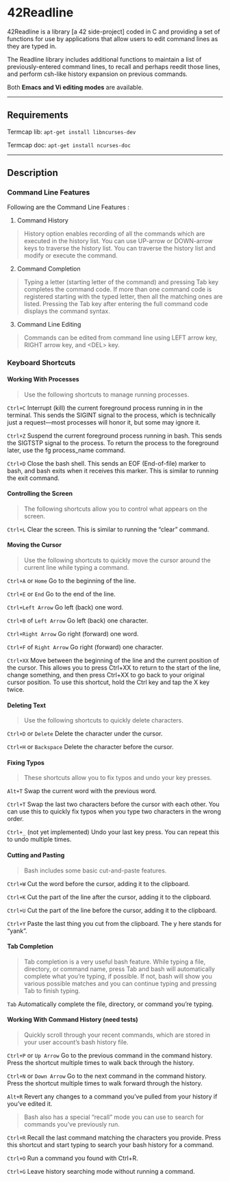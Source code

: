# 42Readline

42Readline is a library [a 42 side-project] coded in C and providing a set of functions for use by applications that allow users to edit command lines as they are typed in.

The Readline library includes additional functions to maintain a list of previously-entered command lines, to recall and perhaps reedit those lines, and perform csh-like history expansion on previous commands.

Both **Emacs and Vi editing modes** are available.

---

## Requirements

Termcap lib:
`apt-get install libncurses-dev`

Termcap doc:
`apt-get install ncurses-doc`

---

## Description

### Command Line Features

Following are the Command Line Features :

1. Command History

> History option enables recording of all the commands which are executed in the history list. You can use UP-arrow or DOWN-arrow keys to traverse the history list. You can traverse the history list and modify or execute the command.


2. Command Completion

> Typing a letter (starting letter of the command) and pressing Tab key completes the command code. If more than one command code is registered starting with the typed letter, then all the matching ones are listed. Pressing the Tab key after entering the full command code displays the command syntax.


3. Command Line Editing

> Commands can be edited from command line using LEFT arrow key, RIGHT arrow key, and \<DEL\> key.


### Keyboard Shortcuts

#### Working With Processes

> Use the following shortcuts to manage running processes.

`Ctrl+C` Interrupt (kill) the current foreground process running in in the terminal. This sends the SIGINT signal to the process, which is technically just a request—most processes will honor it, but some may ignore it.

`Ctrl+Z` Suspend the current foreground process running in bash. This sends the SIGTSTP signal to the process. To return the process to the foreground later, use the fg process_name command.

`Ctrl+D` Close the bash shell. This sends an EOF (End-of-file) marker to bash, and bash exits when it receives this marker. This is similar to running the exit command.


#### Controlling the Screen

> The following shortcuts allow you to control what appears on the screen.

`Ctrl+L` Clear the screen. This is similar to running the “clear” command.


#### Moving the Cursor

> Use the following shortcuts to quickly move the cursor around the current line while typing a command.

`Ctrl+A` or `Home` Go to the beginning of the line.

`Ctrl+E` or `End` Go to the end of the line.

`Ctrl+Left Arrow` Go left (back) one word.

`Ctrl+B` of `Left Arrow` Go left (back) one character.

`Ctrl+Right Arrow` Go right (forward) one word.

`Ctrl+F` of `Right Arrow` Go right (forward) one character.

`Ctrl+XX` Move between the beginning of the line and the current position of the cursor. This allows you to press Ctrl+XX to return to the start of the line, change something, and then press Ctrl+XX to go back to your original cursor position. To use this shortcut, hold the Ctrl key and tap the X key twice.


#### Deleting Text

> Use the following shortcuts to quickly delete characters.

`Ctrl+D` or `Delete` Delete the character under the cursor.

`Ctrl+H` or `Backspace` Delete the character before the cursor.


#### Fixing Typos

> These shortcuts allow you to fix typos and undo your key presses.

`Alt+T` Swap the current word with the previous word.

`Ctrl+T` Swap the last two characters before the cursor with each other. You can use this to quickly fix typos when you type two characters in the wrong order.

`Ctrl+_` (not yet implemented) Undo your last key press. You can repeat this to undo multiple times.


#### Cutting and Pasting

> Bash includes some basic cut-and-paste features.

`Ctrl+W` Cut the word before the cursor, adding it to the clipboard.

`Ctrl+K` Cut the part of the line after the cursor, adding it to the clipboard.

`Ctrl+U` Cut the part of the line before the cursor, adding it to the clipboard.

`Ctrl+Y` Paste the last thing you cut from the clipboard. The y here stands for “yank”.


#### Tab Completion

> Tab completion is a very useful bash feature. While typing a file, directory, or command name, press Tab and bash will automatically complete what you’re typing, if possible. If not, bash will show you various possible matches and you can continue typing and pressing Tab to finish typing.

`Tab` Automatically complete the file, directory, or command you’re typing.


#### Working With Command History (need tests)

> Quickly scroll through your recent commands, which are stored in your user account’s bash history file.

`Ctrl+P` or `Up Arrow` Go to the previous command in the command history. Press the shortcut multiple times to walk back through the history.

`Ctrl+N` or `Down Arrow` Go to the next command in the command history. Press the shortcut multiple times to walk forward through the history.

`Alt+R` Revert any changes to a command you’ve pulled from your history if you’ve edited it.

> Bash also has a special “recall” mode you can use to search for commands you’ve previously run.

`Ctrl+R` Recall the last command matching the characters you provide. Press this shortcut and start typing to search your bash history for a command.

`Ctrl+O` Run a command you found with Ctrl+R.

`Ctrl+G` Leave history searching mode without running a command.
